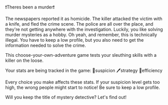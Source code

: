 ❗Theres been a murder❗

The newspapers reported it as homicide. The killer attacked the victim with a knife, and fled the crime scene.
The police are all over the place, and they're not getting anywhere with the investigation. 
Luckily, you like solving murder mysteries as a hobby.
Oh yeah, and remember, this is technically illegal. 
You have to keep a low profile, but you also need to get the information needed to solve the crime.

This choose-your-own-adventure game tests your sleuthing skills with a killer on the loose. 

Your stats are being tracked in the game:
🔎suspicion
🖊️strategy
🔦efficiency

Every choice you make affects these stats. 
If your suspicion level gets too high, the wrong people might start to notice! Be sure to keep a low profile.

Will you keep the title of mystery detective? 
Let's find out!
